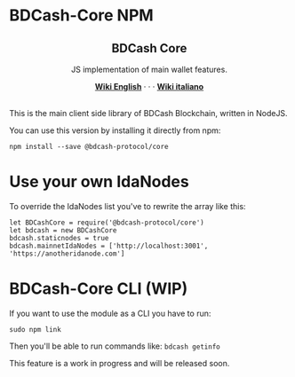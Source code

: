 # BDCash-Core NPM

<h2 style="text-align: center;"><a id="user-content-bdcash-identity-framework" class="anchor" href="https://github.com/BDCashProtocol/bdcash-identity-framework/new/master?readme=1#bdcash-identity-framework" aria-hidden="true"></a><strong>BDCash Core</strong></h2>
<p style="text-align: center;">JS implementation of main wallet features.</p>
<p style="text-align: center;"><a title="English &mdash; BDCash Wiki" href="https://en.bdcash.wiki/core/" target="_blank" rel="nofollow noopener"><strong>Wiki English</strong></a>&nbsp;&middot; &middot; &middot;&nbsp;<a title="Italiano &mdash; BDCash Wiki" href="https://it.bdcash.wiki/core/" target="_blank" rel="nofollow noopener"><strong>Wiki italiano</strong></a></p>

<br>This is the main client side library of BDCash Blockchain, written in NodeJS.

You can use this version by installing it directly from npm:

```npm install --save @bdcash-protocol/core```

# Use your own IdaNodes

To override the IdaNodes list you've to rewrite the array like this:

```
let BDCashCore = require('@bdcash-protocol/core')
let bdcash = new BDCashCore
bdcash.staticnodes = true
bdcash.mainnetIdaNodes = ['http://localhost:3001', 'https://anotheridanode.com']
```

# BDCash-Core CLI (WIP)

If you want to use the module as a CLI you have to run:

```sudo npm link```

Then you'll be able to run commands like:
```bdcash getinfo```

This feature is a work in progress and will be released soon.

